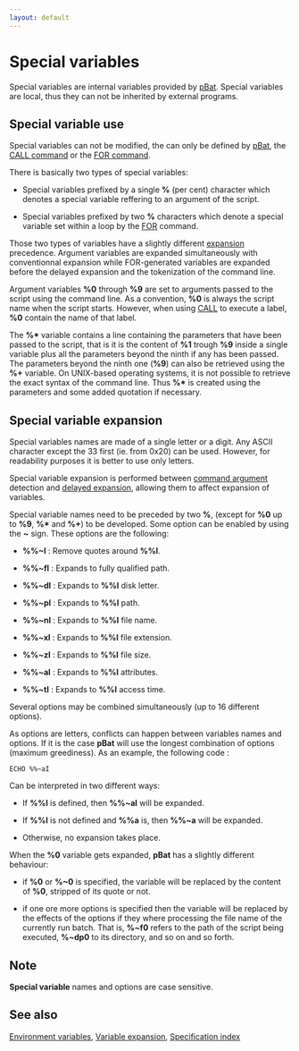 ```yaml
---
layout: default
---
```

# Special variables

Special variables are internal variables provided by [pBat](../pbat). Special 
variables are local, thus they can not be inherited by external programs.

## Special variable use

Special variables can not be modified, the can only be defined by 
[pBat](../pbat), the [CALL command](../call) or the [FOR command](../for).

There is basically two types of special variables:

* Special variables prefixed by a single **%** \(per cent\) character which 
  denotes a special variable reffering to an argument of the script.

* Special variables prefixed by two **%** characters which denote a special 
  variable set within a loop by the [FOR](../for) command.

Those two types of variables have a slightly different [expansion](exp) 
precedence. Argument variables are expanded simultaneously with conventionnal 
expansion while FOR-generated variables are expanded before the delayed 
expansion and the tokenization of the command line.

Argument variables **%0** through **%9** are set to arguments passed to the 
script using the command line. As a convention, **%0** is always the script 
name when the script starts. However, when using [CALL](../call) to execute a 
label, **%0** contain the name of that label.

The **%\*** variable contains a line containing the parameters that have been 
passed to the script, that is it is the content of **%1** trough **%9** inside 
a single variable plus all the parameters beyond the ninth if any has been 
passed. The parameters beyond the ninth one \(**%9**\) can also be retrieved 
using the **%+** variable. On UNIX-based operating systems, it is not possible 
to retrieve the exact syntax of the command line. Thus **%\*** is created 
using the parameters and some added quotation if necessary.

## Special variable expansion

Special variables names are made of a single letter or a digit. Any ASCII 
character except the 33 first \(ie. from 0x20\) can be used. However, for 
readability purposes it is better to use only letters.

Special variable expansion is performed between [command argument](command) 
detection and [delayed expansion](var), allowing them to affect expansion of 
variables.

Special variable names need to be preceded by two **%**, \(except for **%0** 
up to **%9**, **%\*** and **%+**\) to be developed. Some option can be enabled 
by using the **\~** sign. These options are the following:

* **%%\~I** : Remove quotes around **%%I**.

* **%%\~fI** : Expands to fully qualified path.

* **%%\~dI** : Expands to **%%I** disk letter.

* **%%\~pI** : Expands to **%%I** path.

* **%%\~nI** : Expands to **%%I** file name.

* **%%\~xI** : Expands to **%%I** file extension.

* **%%\~zI** : Expands to **%%I** file size.

* **%%\~aI** : Expands to **%%I** attributes.

* **%%\~tI** : Expands to **%%I** access time.

Several options may be combined simultaneously \(up to 16 different options\).

As options are letters, conflicts can happen between variables names and 
options. If it is the case **pBat** will use the longest combination of 
options \(maximum greediness\). As an example, the following code :

    ECHO %%~aI

Can be interpreted in two different ways:

* If **%%I** is defined, then **%%\~aI** will be expanded. 

* If **%%I** is not defined and **%%a** is, then **%%\~a** will be expanded.

* Otherwise, no expansion takes place.

When the **%0** variable gets expanded, **pBat** has a slightly different 
behaviour:

* if **%0** or **%\~0** is specified, the variable will be replaced by the 
  content of **%0**, stripped of its quote or not.

* if one ore more options is specified then the variable will be replaced by 
  the effects of the options if they where processing the file name of the 
  currently run batch. That is, **%\~f0** refers to the path of the script 
  being executed, **%\~dp0** to its directory, and so on and so forth. 

## Note

**Special variable** names and options are case sensitive.

## See also

[Environment variables](var), [Variable expansion](exp), [Specification 
index](index) 

